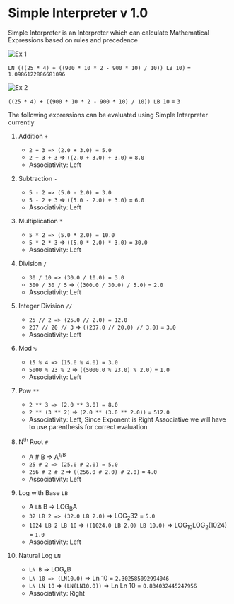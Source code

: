 # Simple Interpreter v 1.0
Simple Interpreter is an Interpreter which can calculate Mathematical Expressions based on rules and precedence

![Ex 1](https://i.ibb.co/RNC8Jt3/Code-Cogs-Eqn.png)

```LN (((25 * 4) + ((900 * 10 * 2 - 900 * 10) / 10)) LB 10)``` = ```1.0986122886681096```

![Ex 2](https://i.ibb.co/HgcyQhm/Code-Cogs-Eqn-1.png)

```((25 * 4) + ((900 * 10 * 2 - 900 * 10) / 10)) LB 10``` = ```3```

The following expressions can be evaluated using Simple Interpreter currently

1. Addition ```+```
   - ```2 + 3 => (2.0 + 3.0) = 5.0```
   - ```2 + 3 + 3``` => ```((2.0 + 3.0) + 3.0)``` = ```8.0```
   - Associativity: Left
    
1. Subtraction ```-```
   - ```5 - 2 => (5.0 - 2.0) = 3.0```
   - ```5 - 2 + 3``` => ```((5.0 - 2.0) + 3.0)``` = ```6.0```
   - Associativity: Left
    
1. Multiplication ```*```
   - ```5 * 2 => (5.0 * 2.0) = 10.0```
   - ```5 * 2 * 3``` => ```((5.0 * 2.0) * 3.0)``` = ```30.0```
   - Associativity: Left
    
1. Division ```/```
   - ```30 / 10 => (30.0 / 10.0) = 3.0```
   - ```300 / 30 / 5``` => ```((300.0 / 30.0) / 5.0)``` = ```2.0```
   - Associativity: Left
    
1. Integer Division ```//```
   - ```25 // 2 => (25.0 // 2.0) = 12.0```
   - ```237 // 20 // 3``` => ```((237.0 // 20.0) // 3.0)``` = ```3.0```
   - Associativity: Left
    
1. Mod ```%```
   - ```15 % 4 => (15.0 % 4.0) = 3.0```
   - ```5000 % 23 % 2``` => ```((5000.0 % 23.0) % 2.0)``` = ```1.0```
   - Associativity: Left
    
1. Pow ```**```
   - ```2 ** 3 => (2.0 ** 3.0) = 8.0```
   - ```2 ** (3 ** 2)``` => ```(2.0 ** (3.0 ** 2.0))``` = ```512.0```
   - Associativity: Left, Since Exponent is Right Associative we will have to use parenthesis for correct evaluation
    
1. N<sup>th</sup> Root ```#``` 
   - A # B => A<sup>1/B</sup>
   - ```25 # 2 => (25.0 # 2.0) = 5.0```
   - ```256 # 2 # 2``` => ```((256.0 # 2.0) # 2.0)``` = ```4.0```
   - Associativity: Left
    
1. Log with Base ```LB``` 
   - A ```LB``` B => LOG<suB>B</sub>A
   - ```32 LB 2 => (32.0 LB 2.0)``` => LOG<sub>2</sub>32 = ```5.0```
   - ```1024 LB 2 LB 10``` => ```((1024.0 LB 2.0) LB 10.0)``` => LOG<sub>10</sub>LOG<sub>2</sub>(1024) = ```1.0```
   - Associativity: Left
   
1. Natural Log ```LN``` 
   - ```LN B``` => LOG<suB>e</sub>B
   - ```LN 10 => (LN10.0)``` => Ln 10 = ```2.302585092994046```
   - ```LN LN 10``` => ```(LN(LN10.0))``` => Ln Ln 10 = ```0.834032445247956```
   - Associativity: Right
